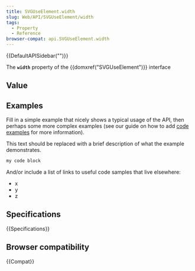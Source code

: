 ```yaml
---
title: SVGUseElement.width
slug: Web/API/SVGUseElement/width
tags:
  - Property
  - Reference
browser-compat: api.SVGUseElement.width
---
```

{{DefaultAPISidebar("")}}

The **`width`** property of the {{domxref("SVGUseElement")}} interface 

## Value



## Examples

Fill in a simple example that nicely shows a typical usage of the API, then perhaps some more complex examples (see our guide on how to add [code examples](/en-US/docs/MDN/Contribute/Structures/Code_examples) for more information).

This text should be replaced with a brief description of what the example demonstrates.

```js
my code block
```

And/or include a list of links to useful code samples that live elsewhere:

*   x
*   y
*   z

## Specifications

{{Specifications}}

## Browser compatibility

{{Compat}}


